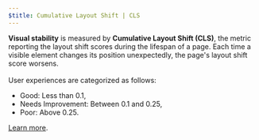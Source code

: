 ```yaml
---
$title: Cumulative Layout Shift | CLS
---
```


**Visual stability** is measured by **Cumulative Layout Shift (CLS)**, the metric reporting the layout shift scores during the lifespan of a page. Each time a visible element changes its position unexpectedly, the page's layout shift score worsens.
<br><br>
User experiences are categorized as follows:

- Good: Less than 0.1,
- Needs Improvement: Between 0.1 and 0.25,
- Poor: Above 0.25.

[Learn more](https://web.dev/cls/).
